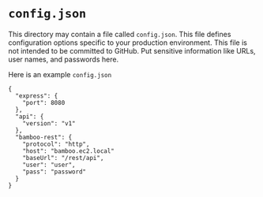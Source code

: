 # `config.json`

This directory may contain a file called `config.json`. This file defines configuration options specific to your production environment. This file is not intended to be committed to GitHub. Put sensitive information like URLs, user names, and passwords here.

Here is an example `config.json`

    {
      "express": {
        "port": 8080
      },
      "api": {
        "version": "v1"
      },
      "bamboo-rest": {
        "protocol": "http",
        "host": "bamboo.ec2.local"
        "baseUrl": "/rest/api",
        "user": "user",
        "pass": "password"
      }
    }